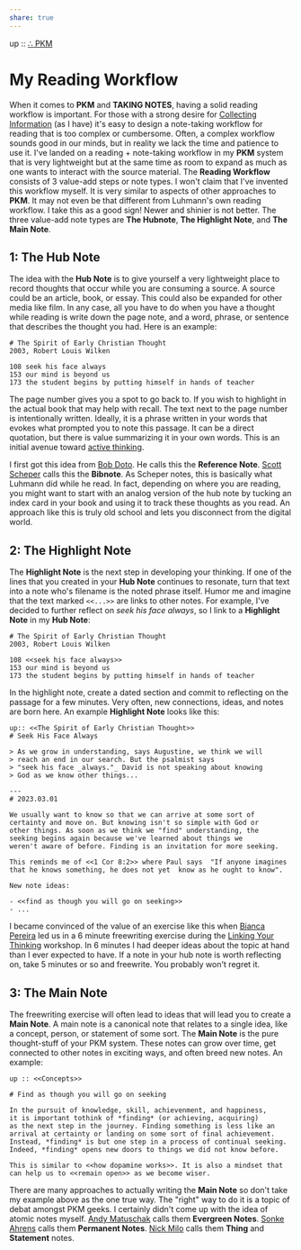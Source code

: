 ```yaml
---  
share: true  
---  
```

up :: [∴ PKM](./%E2%88%B4-PKM.md)  
  
# My Reading Workflow  
  
When it comes to **PKM** and **TAKING NOTES**, having a solid reading workflow is important. For those with a strong desire for [Collecting Information](./Collecting-Information.md) (as I have) it's easy to design a note-taking workflow for reading that is too complex or cumbersome. Often, a complex workflow sounds good in our minds, but in reality we lack the time and patience to use it. I've landed on a reading + note-taking workflow in my **PKM** system that is very lightweight but at the same time as room to expand as much as one wants to interact with the source material. The **Reading Workflow** consists of 3 value-add steps or note types. I won't claim that I've invented this workflow myself. It is very similar to aspects of other approaches to **PKM**. It may not even be that different from Luhmann's own reading workflow. I take this as a good sign! Newer and shinier is not better. The three value-add note types are **The Hubnote**, **The Highlight Note**, and **The Main Note**.  
  
## 1: The Hub Note  
The idea with the **Hub Note** is to give yourself a very lightweight place to record thoughts that occur while you are consuming a source. A source could be an article, book, or essay. This could also be expanded for other media like film. In any case, all you have to do when you have a thought while reading is write down the page note, and a word, phrase, or sentence that describes the thought you had. Here is an example:  
  
```  
# The Spirit of Early Christian Thought  
2003, Robert Louis Wilken  
  
108 seek his face always  
153 our mind is beyond us  
173 the student begins by putting himself in hands of teacher  
```  
  
The page number gives you a spot to go back to. If you wish to highlight in the actual book that may help with recall. The text next to the page number is intentionally written. Ideally, it is a phrase written in your words that evokes what prompted you to note this passage. It can be a direct quotation, but there is value summarizing it in your own words. This is an initial avenue toward [active thinking](./active-thinking.md).  
  
I first got this idea from [Bob Doto](https://writing.bobdoto.computer/what-is-a-literature-note/). He calls this the **Reference Note**. [Scott Scheper]() calls this the **Bibnote**. As Scheper notes, this is basically what Luhmann did while he read. In fact, depending on where you are reading, you might want to start with an analog version of the hub note by tucking an index card in your book and using it to track these thoughts as you read. An approach like this is truly old school and lets you disconnect from the digital world.  
  
## 2: The Highlight Note  
The **Highlight Note** is the next step in developing your thinking. If one of the lines that you created in your **Hub Note** continues to resonate, turn that text into a note who's filename is the noted phrase itself. Humor me and imagine that the text marked `<<...>>` are links to other notes. For example, I've decided to further reflect on *seek his face always*, so I link to a **Highlight Note** in my **Hub Note**:  
  
```  
# The Spirit of Early Christian Thought  
2003, Robert Louis Wilken  
  
108 <<seek his face always>>  
153 our mind is beyond us  
173 the student begins by putting himself in hands of teacher  
```  
  
In the highlight note, create a dated section and commit to reflecting on the passage for a few minutes. Very often, new connections, ideas, and notes are born here. An example **Highlight Note** looks like this:  
  
```  
up:: <<The Spirit of Early Christian Thought>>  
# Seek His Face Always  
  
> As we grow in understanding, says Augustine, we think we will  
> reach an end in our search. But the psalmist says   
> "seek his face _always."_ David is not speaking about knowing   
> God as we know other things...  
  
---  
# 2023.03.01  
  
We usually want to know so that we can arrive at some sort of   
certainty and move on. But knowing isn't so simple with God or   
other things. As soon as we think we "find" understanding, the   
seeking begins again because we've learned about things we   
weren't aware of before. Finding is an invitation for more seeking.  
  
This reminds me of <<1 Cor 8:2>> where Paul says  "If anyone imagines   
that he knows something, he does not yet  know as he ought to know".   
  
New note ideas:  
  
- <<find as though you will go on seeking>>  
- ...  
```  
  
I became convinced of the value of an exercise like this when [Bianca Pereira](https://biancapereira.me/) led us in a 6 minute freewriting exercise during the [Linking Your Thinking](https://linkingyourthinking.com) workshop. In 6 minutes I had deeper ideas about the topic at hand than I ever expected to have. If a note in your hub note is worth reflecting on, take 5 minutes or so and freewrite. You probably won't regret it.   
  
## 3: The Main Note  
The freewriting exercise will often lead to ideas that will lead you to create a **Main Note**. A main note is a canonical note that relates to a single idea, like a concept, person, or statement of some sort. The **Main Note** is the pure thought-stuff of your PKM system. These notes can grow over time, get connected to other notes in exciting ways, and often breed new notes. An example:  
  
```  
up :: <<Concepts>>  
  
# Find as though you will go on seeking  
  
In the pursuit of knowledge, skill, achievenment, and happiness,  
it is important tothink of *finding* (or achieving, acquiring)   
as the next step in the journey. Finding something is less like an   
arrival at certainty or landing on some sort of final achievement.   
Instead, *finding* is but one step in a process of continual seeking.  
Indeed, *finding* opens new doors to things we did not know before.  
  
This is similar to <<how dopamine works>>. It is also a mindset that   
can help us to <<remain open>> as we become wiser.   
```  
  
There are many approaches to actually writing the **Main Note** so don't take my example above as the one true way. The "right" way to do it is a topic of debat amongst PKM geeks. I certainly didn't come up with the idea of atomic notes myself. [Andy Matuschak](https://notes.andymatuschak.org/Evergreen_notes) calls them **Evergreen Notes**. [Sonke Ahrens](https://twitter.com/soenke_ahrens?lang=en) calls them **Permanent Notes**. [Nick Milo](https://twitter.com/NickMilo) calls them **Thing** and **Statement** notes.  